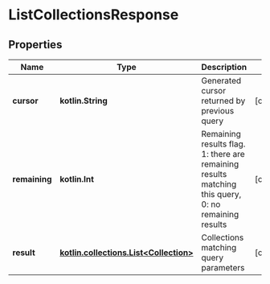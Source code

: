
# ListCollectionsResponse

## Properties
Name | Type | Description | Notes
------------ | ------------- | ------------- | -------------
**cursor** | **kotlin.String** | Generated cursor returned by previous query |  [optional]
**remaining** | **kotlin.Int** | Remaining results flag. 1: there are remaining results matching this query, 0: no remaining results |  [optional]
**result** | [**kotlin.collections.List&lt;Collection&gt;**](Collection.md) | Collections matching query parameters |  [optional]



